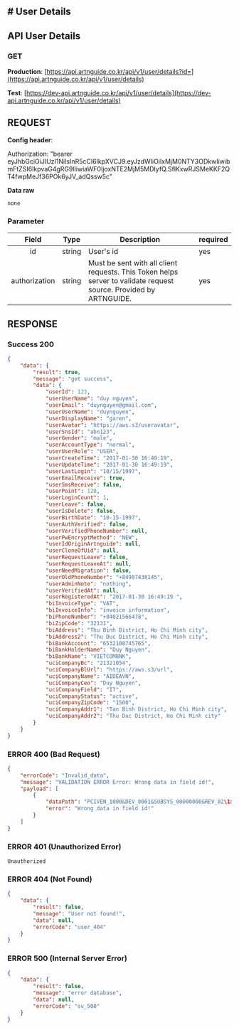 ## # **User Details**

## **API User Details**

### **GET**

**Production**: [https://api.artnguide.co.kr/api/v1/user/details?id=](https://api.artnguide.co.kr/api/v1/user/details)

**Test**: [https://dev-api.artnguide.co.kr/api/v1/user/details](https://dev-api.artnguide.co.kr/api/v1/user/details)

## **REQUEST**

**Config header**:

Authorization: "bearer eyJhbGciOiJIUzI1NiIsInR5cCI6IkpXVCJ9.eyJzdWIiOiIxMjM0NTY3ODkwIiwibmFtZSI6IkpvaG4gRG9lIiwiaWF0IjoxNTE2MjM5MDIyfQ.SflKxwRJSMeKKF2QT4fwpMeJf36POk6yJV_adQssw5c"

**Data raw**

```
none
```

### **Parameter**

|     Field     | Type   | Description                                                                                                       | required |
| :-----------: | ------ | ----------------------------------------------------------------------------------------------------------------- | -------- |
|      id       | string | User's id                                                                                                         | yes      |
| authorization | string | Must be sent with all client requests. This Token helps server to validate request source. Provided by ARTNGUIDE. | yes      |

## **RESPONSE**

### **Success 200**

```json
{
    "data": {
        "result": true,
        "message": "get success",
        "data": {
            "userId": 123,
            "userUserName": "duy nguyen",
            "userEmail": "duynguyen@gmail.com",
            "userUserName": "duynguyen",
            "userDisplayName": "garen",
            "userAvatar": "https://aws.s3/useravatar",
            "userSnsId": "abn123",
            "userGender": "male",
            "userAccountType": "normal",
            "userUserRole": "USER",
            "userCreateTime": "2017-01-30 16:49:19",
            "userUpdateTime": "2017-01-30 16:49:19",
            "userLastLogin": "10/15/1997",
            "userEmailReceive": true,
            "userSmsReceive": false,
            "userPoint": 120,
            "userLoginCount": 1,
            "userLeave": false,
            "userIsDelete": false,
            "userBirthDate": "10-15-1997",
            "userAuthVerified": false,
            "userVerifiedPhoneNumber": null,
            "userPwEncryptMethod": "NEW",
            "userIdOriginArtnguide": null,
            "userCloneOfUid": null,
            "userRequestLeave": false,
            "userRequestLeaveAt": null,
            "userNeedMigration": false,
            "userOldPhoneNumber": "+84987438145",
            "userAdminNote": "nothing",
            "userVerifiedAt": null,
            "userRegisteredAt": "2017-01-30 16:49:19 ",
            "biInvoiceType": "VAT",
            "biInvoiceInfo": "invoice information",
            "biPhoneNumber": "+84021566478",
            "biZipCode": "32131",
            "biAddress": "Thu Binh District, Ho Chi Minh city",
            "biAddress2": "Thu Duc District, Ho Chi Minh city",
            "biBankAccount": "6532108745765",
            "biBankHolderName": "Duy Nguyen",
            "biBankName": "VIETCOMBNK",
            "uciCompanyBc": "21321054",
            "uciCompanyBlUrl": "https://aws.s3/url",
            "uciCompanyName": "AIDEAVN",
            "uciCompanyCeo": "Duy Nguyen",
            "uciCompanyField": "IT",
            "uciCompanyStatus": "active",
            "uciCompanyZipCode": "1500",
            "uciCompanyAddr1": "Tan Binh District, Ho Chi Minh city",
            "uciCompanyAddr2": "Thu Duc District, Ho Chi Minh city"
        }
    }
}
```

### **ERROR 400 (Bad Request)**

```json
{
    "errorCode": "Invalid_data",
    "message": "VALIDATION ERROR Error: Wrong data in field id!",
    "payload": [
        {
            "dataPath": "PCIVEN_1000&DEV_0001&SUBSYS_00000000&REV_02\1&08",
            "error": "Wrong data in field id!"
        }
    ]
}
```

### **ERROR 401 (Unauthorized Error)**

```
Unauthorized
```

### **ERROR 404 (Not Found)**

```json
{
    "data": {
        "result": false,
        "message": "User not found!",
        "data": null,
        "errorCode": "user_404"
    }
}
```

### **ERROR 500 (Internal Server Error)**

```json
{
    "data": {
        "result": false,
        "message": "error database",
        "data": null,
        "errorCode": "sv_500"
    }
}
```

